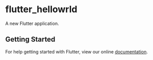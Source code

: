 # flutter_hellowrld

A new Flutter application.

## Getting Started

For help getting started with Flutter, view our online
[documentation](https://flutter.io/).
